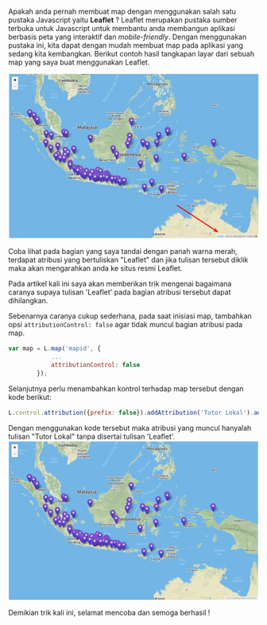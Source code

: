 Apakah anda pernah membuat map dengan menggunakan salah satu pustaka Javascript yaitu **Leaflet** ? Leaflet merupakan pustaka sumber terbuka untuk Javascript untuk membantu anda membangun aplikasi berbasis peta yang interaktif dan *mobile-friendly*. Dengan menggunakan pustaka ini, kita dapat dengan mudah membuat map pada aplikasi yang sedang kita kembangkan. Berikut contoh hasil tangkapan layar dari sebuah map yang saya buat menggunakan Leaflet.

![](https://raw.githubusercontent.com/tutorlokal/blog/master/how-to/566/media/1-leaflet-map-attribution-show.jpg)

Coba lihat pada bagian yang saya tandai dengan panah warna merah, terdapat atribusi yang bertuliskan "Leaflet" dan jika tulisan tersebut diklik maka akan mengarahkan anda ke situs resmi Leaflet.

Pada artikel kali ini saya akan memberikan trik mengenai bagaimana  caranya supaya tulisan 'Leaflet' pada bagian atribusi tersebut dapat dihilangkan. 

Sebenarnya caranya cukup sederhana, pada saat inisiasi map, tambahkan opsi `attributionControl: false` agar tidak muncul bagian atribusi pada map.

```javascript
var map = L.map('mapid', {
            ...
            attributionControl: false
        });

```
Selanjutnya perlu menambahkan kontrol terhadap map tersebut dengan kode berikut:

```javascript
L.control.attribution({prefix: false}).addAttribution('Tutor Lokal').addTo(map);
```
Dengan menggunakan kode tersebut maka atribusi yang muncul hanyalah tulisan "Tutor Lokal" tanpa disertai tulisan 'Leaflet'.
![](https://raw.githubusercontent.com/tutorlokal/blog/master/how-to/566/media/2-leaflet-map-attribution-hide.png)


Demikian trik kali ini, selamat mencoba dan semoga berhasil !